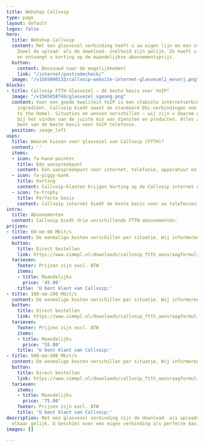 ```yaml
---
title: Webshop Callvoip
type: page
layout: default
logos: false
hero:
  title: Webshop Callvoip
  content: Met een glasvezel verbinding heeft u uw eigen lijn en een stabiele snelheid.
    Zowel de upload- als de download- snelheid zijn gelijk. Zo heeft u 1 aanspreekpunt
    en ontvangt u korting op de maandelijkse abonnementsprijs.
  button:
    content: Benieuwd naar de mogelijkheden?
    link: "/internet/postcodecheck/"
  image: "/v1565000133/callvoip-website-internet-glasvezel2_mvvorj.png"
blocks:
- title: Callvoip FTTH Glasvezel – dé beste basis voor VoIP!
  image: "/v1565858744/glasvezel_xgeang.png"
  content: Voor een goede kwaliteit VoIP is een stabiele internetverbinding een noodzakelijk
    ingrediënt. Callvoip biedt naast de standaard DSL-verbindingen ook glasvezel (Fiber
    to the Home). Situaties en wensen verschillen – wij zijn u daarom graag van dienst
    bij het vinden van de juiste mix aan diensten en producten. Alles zodat u verzekerd
    bent van de beste basis voor VoIP telefonie.
  position: image_left
usps:
  title: Waarom kiezen voor glasvezel van Callvoip (FTTH)?
  content: ''
  items:
  - icon: fa-hand-pointer
    title: Eén aanspreekpunt
    content: Eén aanspreekpunt voor internet, telefonie, apparatuur en installatie.
  - icon: fa-piggy-bank
    title: Korting
    content: Callvoip-klanten krijgen korting op de Callvoip internet abonnementen.
  - icon: fa-trophy
    title: Perfecte basis
    content: Callvoip internet biedt de beste basis voor uw telefoniesituatie.
intro:
  title: Abonnementen
  content: Callvoip biedt drie verschillende FTTH-abonnementen.
prijzen:
- title: 60-om-60 Mbit/s
  content: De eenmalige kosten verschillen per situatie. Wij informeren u graag!
  button:
    title: Direct bestellen
    link: https://www.simmpl.nl/downloads/callvoip_ftth_aanvraagformulier.pdf
  tarieven:
    footer: Prijzen zijn excl. BTW
    items:
    - title: Maandelijks
      price: '45.00'
    title: 'U bent klant van Callvoip:'
- title: 100-om-100 Mbit/s
  content: De eenmalige kosten verschillen per situatie. Wij informeren u graag!
  button:
    title: Direct bestellen
    link: https://www.simmpl.nl/downloads/callvoip_ftth_aanvraagformulier.pdf
  tarieven:
    footer: Prijzen zijn excl. BTW
    items:
    - title: Maandelijks
      price: '55.00'
    title: 'U bent klant van Callvoip:'
- title: 500-om-500 Mbit/s
  content: De eenmalige kosten verschillen per situatie. Wij informeren u graag!
  button:
    title: Direct bestellen
    link: https://www.simmpl.nl/downloads/callvoip_ftth_aanvraagformulier.pdf
  tarieven:
    items:
    - title: Maandelijks
      price: '75.00'
    footer: Prijzen zijn excl. BTW
    title: 'U bent klant van Callvoip:'
description: Met een glasvezel verbinding zijn de download- als uploadsnelheid aan
  elkaar gelijk. U beschikt over een eigen verbinding als perfecte basis voor uw VoIP.
images: []

---
```

